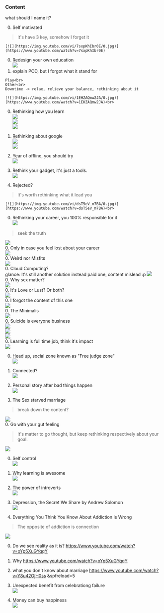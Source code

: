 ### Content
  what should I name it?

0. Self motivated<br>
  > It's have 3 key, somehow I forget it

    [![](https://img.youtube.com/vi/7sxpKhIbr0E/0.jpg)](https://www.youtube.com/watch?v=7sxpKhIbr0E)
0. Redesign your own education<br>
    [![](https://img.youtube.com/vi/TUnpSYMNEhY/0.jpg)](https://www.youtube.com/watch?v=TUnpSYMNEhY)
0. explain POD, but I forgot what it stand for<br>
  >
    Play<br>
    Other<br>
    Downtime -> relax, relieve your balance, rethinking about it

    [![](https://img.youtube.com/vi/1EHZAQmw2JA/0.jpg)](https://www.youtube.com/watch?v=1EHZAQmw2JA)<br>

0. Rethinking how you learn<br>
  [![](https://img.youtube.com/vi/Na8m4GPqA30/0.jpg)](https://www.youtube.com/watch?v=Na8m4GPqA30)<br>
  [![](https://img.youtube.com/vi/Q5AgOGhI29Y/0.jpg)](https://www.youtube.com/watch?v=Q5AgOGhI29Y)<br>
  [![](https://img.youtube.com/vi/2Yt6raj-S1M/0.jpg)](https://www.youtube.com/watch?v=2Yt6raj-S1M)<br>

0. Rethinking about google<br>
  [![](https://img.youtube.com/vi/S47ZRF02Cyo/0.jpg)](https://www.youtube.com/watch?v=S47ZRF02Cyo)<br>
  [![](https://img.youtube.com/vi/zzXQDXCfEcA/0.jpg)](https://www.youtube.com/watch?v=zzXQDXCfEcA)<br>
0. Year of offline, you should try<br>
  [![](https://img.youtube.com/vi/trVzyG4zFMU/0.jpg)](https://www.youtube.com/watch?v=trVzyG4zFMU)
0. Rethink your gadget, it's just a tools.<br>
  [![](https://img.youtube.com/vi/Pgo65s1R6TM/0.jpg)](https://www.youtube.com/watch?v=Pgo65s1R6TM)<br>

0. Rejected?<br>
  > It's worth rethinking what it lead you

    [![](https://img.youtube.com/vi/dsT5eV_m7BA/0.jpg)](https://www.youtube.com/watch?v=dsT5eV_m7BA)<br>

0. Rethinking your career, you 100% responsible for it<br>
  [![](https://img.youtube.com/vi/a7gFkUqIv1E/0.jpg)](https://www.youtube.com/watch?v=a7gFkUqIv1E)<br>
  > seek the truth

  [![](https://img.youtube.com/vi/NVPxmz_PvUw/0.jpg)](https://www.youtube.com/watch?v=NVPxmz_PvUw)<br>
0. Only in case you feel lost about your career<br>
    [![](https://img.youtube.com/vi/6MBaFL7sCb8/0.jpg)](https://www.youtube.com/watch?v=6MBaFL7sCb8)<br>
0. Weird nor Misfits<br>
    [![](https://img.youtube.com/vi/WzGkqG9BtYA/0.jpg)](https://www.youtube.com/watch?v=WzGkqG9BtYA)<br>
0. Cloud Computing?<br>
  glance:
    It's still another solution instead paid one, content mislead :p
    [![](https://img.youtube.com/vi/299P2Pgvjjk/0.jpg)](https://www.youtube.com/watch?v=299P2Pgvjjk)<br>
0. Why sex matter?<br>
    [![](https://img.youtube.com/vi/nQcgD5DpVlQ/0.jpg)](https://www.youtube.com/watch?v=nQcgD5DpVlQ)<br>
0. It's Love or Lust? Or both?<br>
  [![](https://img.youtube.com/vi/Siru3n3zIbM/0.jpg)](https://www.youtube.com/watch?v=Siru3n3zIbM)<br>
0. I forgot the content of this one<br>
  [![](https://img.youtube.com/vi/R3FKQNSYoxw/0.jpg)](https://www.youtube.com/watch?v=R3FKQNSYoxw)<br>
0. The Minimalis<br>
  [![](https://img.youtube.com/vi/GgBpyNsS-jU/0.jpg)](https://www.youtube.com/watch?v=GgBpyNsS-jU)<br>
0. Suicide is everyone business<br>
  [![](https://img.youtube.com/vi/XxJCRAv8X4I/0.jpg)](https://www.youtube.com/watch?v=XxJCRAv8X4I)<br>
  [![](https://img.youtube.com/vi/FQhBQXlL1yg/0.jpg)](https://www.youtube.com/watch?v=FQhBQXlL1yg)<br>
  [![](https://img.youtube.com/vi/sorMd2ZHWM8/0.jpg)](https://www.youtube.com/watch?v=GgBpyNsS-jU)<br>
0. Learning is full time job, think it's impact<br>
  [![](https://img.youtube.com/vi/7bB_fVDlvhc/0.jpg)](https://www.youtube.com/watch?v=7bB_fVDlvhc)<br>

0. Head up, social zone known as "Free judge zone"<br>
  [![](https://img.youtube.com/vi/QuaIMgzIOn8/0.jpg)](https://www.youtube.com/watch?v=QuaIMgzIOn8)<br>
0. Connected?<br>
  [![](https://img.youtube.com/vi/D4cV8yfgNyI/0.jpg)](https://www.youtube.com/watch?v=D4cV8yfgNyI)<br>
0. Personal story after bad things happen<br>
  [![](https://img.youtube.com/vi/EOFy8hm9vRY/0.jpg)](https://www.youtube.com/watch?v=EOFy8hm9vRY)<br>

0. The Sex starved marriage<br>
  > break down the content?

  [![](https://img.youtube.com/vi/Ep2MAx95m20/0.jpg)](https://www.youtube.com/watch?v=Ep2MAx95m20)<br>
0. Go with your gut feeling<br>
  > It's matter to go thought, but keep rethinking respectively about your goal.

  [![](https://img.youtube.com/vi/KDQrMoksJ4Q/0.jpg)](https://www.youtube.com/watch?v=KDQrMoksJ4Q)<br>

0. Self control<br>
  [![](https://img.youtube.com/vi/tTb3d5cjSFI/0.jpg)](https://www.youtube.com/watch?v=tTb3d5cjSFI)<br>
0. Why learning is awesome<br>
  [![](https://img.youtube.com/vi/NgDGlcxYrhQ/0.jpg)](https://www.youtube.com/watch?v=NgDGlcxYrhQ)

0. The power of introverts<br>
  [![](https://img.youtube.com/vi/c0KYU2j0TM4/0.jpg)](https://www.youtube.com/watch?v=c0KYU2j0TM4)

0. Depression, the Secret We Share by Andrew Solomon<br>
  [![](https://img.youtube.com/vi/-eBUcBfkVCo/0.jpg)](https://www.youtube.com/watch?v=-eBUcBfkVCo)
0. Everything You Think You Know About Addiction Is Wrong<br>
  > The opposite of addiction is connection

  [![](https://img.youtube.com/vi/PY9DcIMGxMs/0.jpg)](https://www.youtube.com/watch?v=PY9DcIMGxMs)

0. Do we see reality as it is?
  https://www.youtube.com/watch?v=oYp5XuGYqqY
0. Why
  https://www.youtube.com/watch?v=oYp5XuGYqqY

0. what you don't know about marriage
https://www.youtube.com/watch?v=Y8u42OjH0ss &spfreload=5

0. Unexpected benefit from celebrationg failure<br>
[![](https://img.youtube.com/vi/2t13Rq4oc7A/0.jpg)](https://www.youtube.com/watch?v=2t13Rq4oc7A)

0. Money can buy happiness<br>
[![](https://img.youtube.com/vi/ZwGEQcFo9RE/0.jpg)](https://www.youtube.com/watch?v=ZwGEQcFo9RE)
